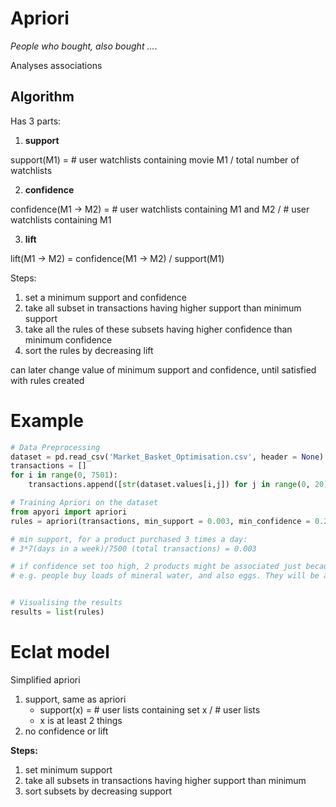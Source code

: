 # Apriori

*People who bought, also bought ...*.

Analyses associations

## Algorithm

Has 3 parts:
1. **support**

support(M1) = # user watchlists containing movie M1 / total number of watchlists

2. **confidence**

confidence(M1 -> M2) = # user watchlists containing M1 and M2 / # user watchlists containing M1

3. **lift**

lift(M1 -> M2) = confidence(M1 -> M2) / support(M1)  

Steps:

1. set a minimum support and confidence
2. take all subset in transactions having higher support than minimum support
3. take all the rules of these subsets having higher confidence than minimum confidence
4. sort the rules by decreasing lift

can later change value of minimum support and confidence, until satisfied with rules created

# Example

```python
# Data Preprocessing
dataset = pd.read_csv('Market_Basket_Optimisation.csv', header = None)
transactions = []
for i in range(0, 7501):
    transactions.append([str(dataset.values[i,j]) for j in range(0, 20)])

# Training Apriori on the dataset
from apyori import apriori
rules = apriori(transactions, min_support = 0.003, min_confidence = 0.2, min_lift = 3, min_length = 2)

# min support, for a product purchased 3 times a day:
# 3*7(days in a week)/7500 (total transactions) = 0.003

# if confidence set too high, 2 products might be associated just because they are very often bought overall
# e.g. people buy loads of mineral water, and also eggs. They will be associated


# Visualising the results
results = list(rules)
```

# Eclat model

Simplified apriori

1. support, same as apriori
   - support(x) = # user lists containing set x / # user lists
   - x is at least 2 things
2. no confidence or lift

**Steps:**

1. set minimum support
2. take all subsets in transactions having higher support than minimum
3. sort subsets by decreasing support



